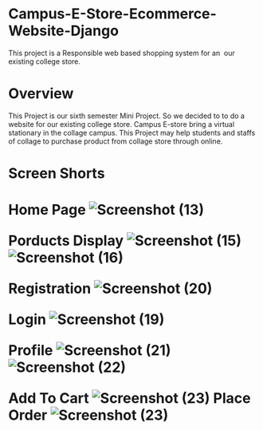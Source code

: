 # Campus-E-Store-Ecommerce-Website-Django
This project is a Responsible  web based shopping system for an  our existing college store.

<h1>Overview</h1>
This Project is our sixth semester Mini Project. So we decided to to do a website for our existing college store. Campus E-store bring a virtual stationary in the collage campus. This Project may help students and staffs of collage to purchase product from collage store through online.



<h1>Screen Shorts<h1>


Home Page
![Screenshot (13)](https://user-images.githubusercontent.com/89101962/180654603-4e578ad0-d808-4e74-bc4e-d355a2d005ac.png)

Porducts Display
![Screenshot (15)](https://user-images.githubusercontent.com/89101962/180654799-985b15fd-e642-4bfd-a6a2-f0d0d52ea9b0.png)
![Screenshot (16)](https://user-images.githubusercontent.com/89101962/180654829-697b2cda-d8d3-46e1-ac46-f87165e2e32b.png)

  
Registration
  ![Screenshot (20)](https://user-images.githubusercontent.com/89101962/180654856-ec3eb56b-eef5-4326-8813-4821ce14d0b7.png)

Login
  ![Screenshot (19)](https://user-images.githubusercontent.com/89101962/180654868-48a0e8a8-35d7-4228-a078-4f143da505cc.png)
  
Profile 
![Screenshot (21)](https://user-images.githubusercontent.com/89101962/180654881-b9e75e0f-b63e-4104-bf80-d1f6e0ed7941.png)
  ![Screenshot (22)](https://user-images.githubusercontent.com/89101962/180654902-5440fc7e-0060-4f7a-98b8-564455d5fe89.png)
  
Add To Cart
  ![Screenshot (23)](https://user-images.githubusercontent.com/89101962/180654923-978a6eef-bf40-485f-8717-fade0d3a15a6.png)
Place Order
  ![Screenshot (23)](https://user-images.githubusercontent.com/89101962/180654961-012ed8d5-acf6-4347-8450-f72d32e18afd.png)
  

